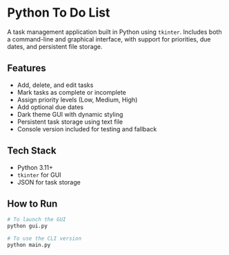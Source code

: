 # Python To Do List

A task management application built in Python using `tkinter`. Includes both a command-line and graphical interface, with support for priorities, due dates, and persistent file storage.

## Features
- Add, delete, and edit tasks
- Mark tasks as complete or incomplete
- Assign priority levels (Low, Medium, High)
- Add optional due dates
- Dark theme GUI with dynamic styling
- Persistent task storage using text file
- Console version included for testing and fallback

## Tech Stack
- Python 3.11+
- `tkinter` for GUI
- JSON for task storage

## How to Run

```bash
# To launch the GUI
python gui.py

# To use the CLI version 
python main.py
